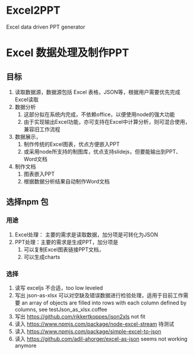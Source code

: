 # Excel2PPT
Excel data driven PPT generator
# Excel 数据处理及制作PPT

## 目标

1. 读取数据源，数据源包括 Excel 表格，JSON等，根据用户需要优先完成Excel读取
2. 数据分析
   1. 这部分拟在系统内完成，不依赖office，以便使用node的强大功能
   2. 由于实现输出Excel功能，亦可支持在Excel中计算分析，则可混合使用，兼容旧工作流程
3. 数据展示，
   1. 制作传统的Excel图表，优点方便嵌入PPT
   2. 或采用node所支持的制图库，优点支持slidejs，但要能输出到PPT、Word文档
4. 制作文档
   1. 图表嵌入PPT
   2. 根据数据分析结果自动制作Word文档


## 选择npm 包
   

### 用途
   1. Excel处理： 主要的需求是读取数据，加分项是可转化为JSON
   2. PPT处理：主要的需求是生成PPT，加分项是
      1. 可以复制Excel图表链接PPT文档，
      2. 可以生成charts

### 选择
  1. 读写 exceljs 不合适，too low leveled
  2. 写出 json-as-xlsx 可以对空缺及错误数据进行检验处理，适用于目前工作需要 an array of objects are filled into rows with each column defined by columns, see testJson_as_xlsx.coffee
  3. 写出 https://github.com/rikkertkoppes/json2xls not fit
  4. 读入 https://www.npmjs.com/package/node-excel-stream 待测试
  5. 读入 https://www.npmjs.com/package/simple-excel-to-json
  6. 读入 https://github.com/adil-ahorger/excel-as-json seems not working anymore